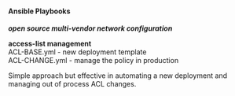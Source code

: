 #### Ansible Playbooks
**_open source multi-vendor network configuration_**

**access-list management**  
ACL-BASE.yml - new deployment template  
ACL-CHANGE.yml - manage the policy in production  

Simple approach but effective in automating a new deployment and managing out of process ACL changes.  
